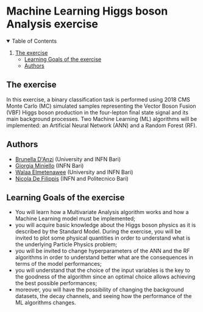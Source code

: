 # Machine Learning Higgs boson Analysis exercise 

<!-- TABLE OF CONTENTS -->
<details open="open">
  <summary>Table of Contents</summary>
  <ol>
    <li>
      <a href="##The-exercise">The exercise</a>
      <ul>
        <li><a href="##Learning-Goals-of-the-exercise">Learning Goals of the exercise</a></li>
        <li><a href="##Authors">Authors</a></li>
      </ul>
    </li>
  </ol>
</details>

## The exercise
In this exercise, a binary classification task is performed using 2018 CMS Monte Carlo (MC) simulated samples representing the Vector Boson Fusion (VBF) Higgs boson production in the four-lepton final state signal and its main background processes. Two Machine Learning (ML) algorithms will be implemented: an Artificial Neural Network (ANN) and a Random Forest (RF).

## Authors

- [Brunella D'Anzi](https://github.com/bdanzi) (University and INFN Bari)
- [Giorgia Miniello](https://github.com/miniello) (INFN Bari)
- [Walaa Elmetenawee](https://github.com/elmentenawee) (University and INFN Bari)
- [Nicola De Filippis](https://github.com/dfilip) (INFN and Politecnico Bari)


## Learning Goals of the exercise
* You will learn how a Multivariate Analysis algorithm works and how a Machine Learning model must be implemented;
* you will acquire basic knowledge about the Higgs boson physics as it is described by the Standard Model. During the exercise, you will be invited to plot some physical quantities in order to understand what is the underlying Particle Physics problem;
* you will be invited to change hyperparameters of the ANN and the RF algorithms in order to understand better what are the consequences in terms of the model performances;
* you will understand that the choice of the input variables is the key to the goodness of the algorithm since an optimal choice allows achieving the best possible performances;
* moreover, you will have the possibility of changing the background datasets, the decay channels, and seeing how the performance of the ML algorithms changes.
